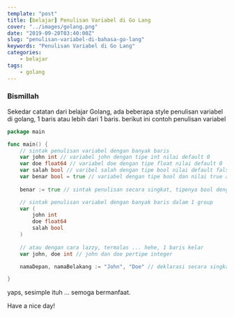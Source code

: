 ```yaml
---
template: "post"
title: [belajar] Penulisan Variabel di Go Lang
cover: "../images/golang.png"
date: "2019-09-20T03:40:00Z"
slug: "penulisan-variabel-di-bahasa-go-lang"
keywords: "Penulisan Variabel di Go Lang"
categories: 
    - belajar 
tags:
    - golang
---
```


### Bismillah

Sekedar catatan dari belajar Golang, ada beberapa style penulisan variabel di golang, 1 baris atau lebih dari 1 baris. berikut ini contoh penulisan variabel

```go
package main

func main() {
    // sintak penulisan variabel dengan banyak baris
    var john int // variabel john dengan tipe int nilai default 0
    var doe float64 // variabel doe dengan tipe float nilai default 0 
    var salah bool // varibel salah dengan tipe bool nilai default false atau 0
    var benar bool = true // variabel dengan tipe bool dan nilai true atau 1
    
    benar := true // sintak penulisan secara singkat, tipenya bool dengan nilai 1/ true

    // sintak penulisan variabel dengan banyak baris dalam 1 group
    var (
        john int
        doe float64
        salah bool 
    )
 
    // atau dengan cara lazzy, termalas ... hehe, 1 baris kelar
    var john, doe int // john dan doe pertipe integer

    namaDepan, namaBelakang := "John", "Doe" // deklarasi secara singkat otomatis bertipe string 

}
```

yaps, sesimple ituh ... semoga bermanfaat.

Have a nice day!